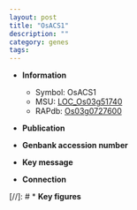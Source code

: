 ```yaml
---
layout: post
title: "OsACS1"
description: ""
category: genes
tags: 
---
```


* **Information**  
    + Symbol: OsACS1  
    + MSU: [LOC_Os03g51740](http://rice.uga.edu/cgi-bin/ORF_infopage.cgi?orf=LOC_Os03g51740)  
    + RAPdb: [Os03g0727600](http://rapdb.dna.affrc.go.jp/viewer/gbrowse_details/irgsp1?name=Os03g0727600)  

* **Publication**  

* **Genbank accession number**  

* **Key message**  

* **Connection**  

[//]: # * **Key figures**  


